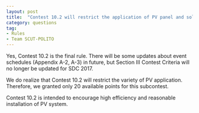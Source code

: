 ```yaml
---
layout: post
title:  "Contest 10.2 will restrict the application of PV panel and solar energy. We want to make sure that Contest 10.2 will be the final rule or we need to change our strategy."
category: questions
tag:
- Rules
- Team SCUT-POLITO
---
```


Yes, Contest 10.2 is the final rule. There will be some updates about event schedules (Appendix A-2, A-3) in future, but Section III Contest Criteria will no longer be updated for SDC 2017.

We do realize that Contest 10.2 will restrict the variety of PV application. Therefore, we granted only 20 available points for this subcontest.

Contest 10.2 is intended to encourage high efficiency and reasonable installation of PV system.